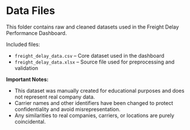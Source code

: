 # Data Files

This folder contains raw and cleaned datasets used in the Freight Delay Performance Dashboard.

Included files:
- `freight_delay_data.csv` – Core dataset used in the dashboard
- `freight_delay_data.xlsx` – Source file used for preprocessing and validation

**Important Notes:**
- This dataset was manually created for educational purposes and does not represent real company data.
- Carrier names and other identifiers have been changed to protect confidentiality and avoid misrepresentation.
- Any similarities to real companies, carriers, or locations are purely coincidental.
